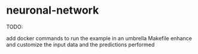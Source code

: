 # neuronal-network

TODO: 

add docker commands to run the example in an umbrella Makefile
enhance and customize the input data and the predictions performed
